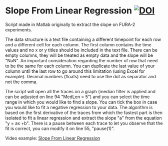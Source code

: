 # Slope From Linear Regression [![DOI](https://zenodo.org/badge/373492736.svg)](https://zenodo.org/badge/latestdoi/373492736)

Script made in Matlab originally to extract the slope on FURA-2 experiments.

The data structure is a text file containing a different timepoint for each row and a different cell for each column.
The first column contains the time values and no x or y titles should be included in the text file.
There can be empty columns, they will be treated as empty data and the slope will be "NaN".
An important consideration regarding the number of row that need to be the same for each column.
You can duplicate the last value of your column until the last row to go around this limitation (using Excel for example).
Decimal numbers (floats) need to use the dot as separator and not the comma.

The script will open all the traces on a graph (median filter is applied and can be adjusted on line 94 "MedLen = 5") and you can select the time range in which you would like to find a slope.
You can tick the box in case you would like to fit a negative regression to your data.
The algorithm is based on the first derivative of the traces from which the fastest part is then isolated to fit a linear regression and extract the slope "a" from the equation "y = ax +b". 
There is a pause between each trace to let you observe that the fit is correct, you can modify it on line 55, "pause(1)".

Video example: [Slope From Linear Regression](https://youtu.be/a8gxQElWiVE)
